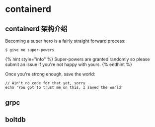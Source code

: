 # containerd

## containerd 架构介绍

Becoming a super hero is a fairly straight forward process:

```text
$ give me super-powers
```

{% hint style="info" %}
Super-powers are granted randomly so please submit an issue if you're not happy with yours.
{% endhint %}

Once you're strong enough, save the world:

```text
// Ain't no code for that yet, sorry 
echo 'You got to trust me on this, I saved the world'
```

## grpc

## boltdb

